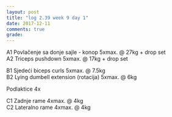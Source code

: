 ```yaml
---
layout: post
title: "log 2.39 week 9 day 1"
date: 2017-12-11
comments: true
grade:
---
```


A1 Povlačenje sa donje sajle - konop 5xmax. @ 27kg + drop set           
A2 Triceps pushdown 5xmax. @ 17kg + drop set  

B1 Sjedeći biceps curls 5xmax. @ 7.5kg   
B2 Lying dumbell extension (rotacija) 5xmax. @ 6kg              

Podlaktice 4x    

C1 Zadnje rame 4xmax. @ 4kg  
C2 Lateralno rame 4xmax. @ 4kg  
